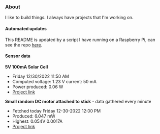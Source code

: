 ### About
I like to build things. I always have projects that I'm working on.

#### Automated updates
This README is updated by a script I have running on a Raspberry Pi, can see the repo [here](https://github.com/jdc-cunningham/raspi-git-repo-updater).

#### Sensor data
**5V 100mA Solar Cell**
- Friday 12/30/2022 11:50 AM
- Computed voltage: 1.23 V current: 50 mA
- Power produced: 0.06 W
- [Project link](https://github.com/jdc-cunningham/raspisolarplotter)

**Small random DC motor attached to stick** - data gathered every minute
- Fetched today Friday 12-30-2022 12:00 PM
- Produced: 6.047 mW
- Highest: 0.054V 0.0017A
- [Project link](https://github.com/jdc-cunningham/turbine-raspi)